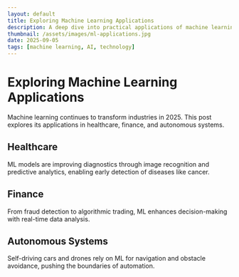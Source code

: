 ```yaml
---
layout: default
title: Exploring Machine Learning Applications
description: A deep dive into practical applications of machine learning in 2025.
thumbnail: /assets/images/ml-applications.jpg
date: 2025-09-05
tags: [machine learning, AI, technology]
---
```

<h1 class="text-3xl font-mono font-bold mb-6">Exploring Machine Learning Applications</h1>
<div class="prose dark:prose-invert max-w-none">
  <p class="font-sans">Machine learning continues to transform industries in 2025. This post explores its applications in healthcare, finance, and autonomous systems.</p>
  
  <h2 class="font-mono">Healthcare</h2>
  <p class="font-sans">ML models are improving diagnostics through image recognition and predictive analytics, enabling early detection of diseases like cancer.</p>
  
  <h2 class="font-mono">Finance</h2>
  <p class="font-sans">From fraud detection to algorithmic trading, ML enhances decision-making with real-time data analysis.</p>
  
  <h2 class="font-mono">Autonomous Systems</h2>
  <p class="font-sans">Self-driving cars and drones rely on ML for navigation and obstacle avoidance, pushing the boundaries of automation.</p>
</div>